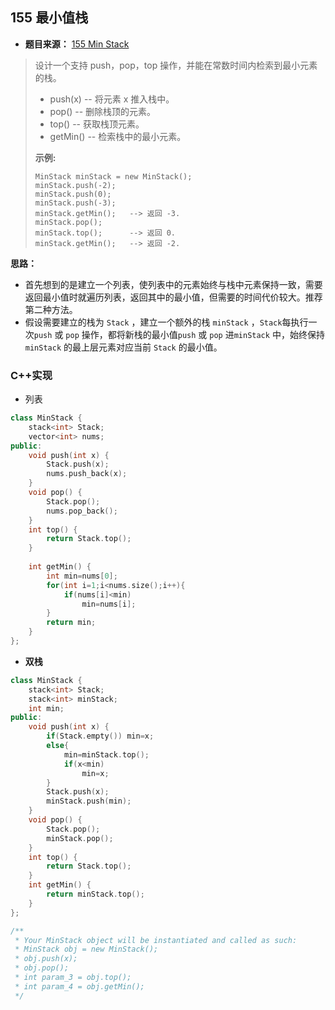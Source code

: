 ## 155 最小值栈

* **题目来源：** [155 Min Stack](https://leetcode-cn.com/problems/min-stack/)

> 设计一个支持 push，pop，top 操作，并能在常数时间内检索到最小元素的栈。
>
> - push(x) -- 将元素 x 推入栈中。
> - pop() -- 删除栈顶的元素。
> - top() -- 获取栈顶元素。
> - getMin() -- 检索栈中的最小元素。
>
> **示例:**
>
> ```
> MinStack minStack = new MinStack();
> minStack.push(-2);
> minStack.push(0);
> minStack.push(-3);
> minStack.getMin();   --> 返回 -3.
> minStack.pop();
> minStack.top();      --> 返回 0.
> minStack.getMin();   --> 返回 -2.
> ```

**思路：**

* 首先想到的是建立一个列表，使列表中的元素始终与栈中元素保持一致，需要返回最小值时就遍历列表，返回其中的最小值，但需要的时间代价较大。推荐第二种方法。
* 假设需要建立的栈为 `Stack` ，建立一个额外的栈 `minStack` ，`Stack`每执行一次`push` 或 `pop` 操作，都将新栈的最小值`push` 或 `pop` 进`minStack` 中，始终保持`minStack` 的最上层元素对应当前 `Stack` 的最小值。

### C++实现

* 列表

```C++
class MinStack {
    stack<int> Stack;
    vector<int> nums;
public:
    void push(int x) {
        Stack.push(x);
        nums.push_back(x);
    }
    void pop() {
        Stack.pop();
        nums.pop_back();
    }
    int top() {
        return Stack.top();
    }
    
    int getMin() {
        int min=nums[0];
        for(int i=1;i<nums.size();i++){
            if(nums[i]<min)
                min=nums[i];
        }
        return min;
    }
};
```

* **双栈**

```C++
class MinStack {
    stack<int> Stack;
    stack<int> minStack;
    int min;
public:
    void push(int x) {
        if(Stack.empty()) min=x;
        else{
            min=minStack.top();
            if(x<min)
                min=x;
        }
        Stack.push(x);
        minStack.push(min);
    }
    void pop() {
        Stack.pop();
        minStack.pop();
    }
    int top() {
        return Stack.top();
    }
    int getMin() {
        return minStack.top();
    }
};

/**
 * Your MinStack object will be instantiated and called as such:
 * MinStack obj = new MinStack();
 * obj.push(x);
 * obj.pop();
 * int param_3 = obj.top();
 * int param_4 = obj.getMin();
 */
```

